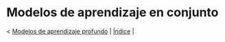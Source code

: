 # Modelos de aprendizaje en conjunto

\< [Modelos de aprendizaje profundo](https://darkanfi.github.io/thesis-project/deep_learning) \| [Índice](https://darkanfi.github.io/thesis-project) \|
